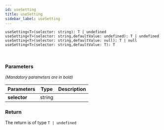 ```yaml
---
id: useSetting
title: useSetting
sidebar_label: useSetting
---
```


```tsx
useSetting<T>(selector: string): T | undefined
useSetting<T>(selector: string,defaultValue: undefined): T | undefined
useSetting<T>(selector: string,defaultValue: null): T | null
useSetting<T>(selector: string,defaultValue: T): T
```
<br/>



### Parameters

<font size="2"><i>(Mandatory parameters are in bold)</i></font>

| Parameters | Type | Description |
| --------- | ---- | ----------- |
| **selector** | string |  |


### Return



The return is of type <code>T | undefined</code>